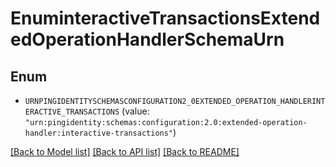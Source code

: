 # EnuminteractiveTransactionsExtendedOperationHandlerSchemaUrn

## Enum


* `URNPINGIDENTITYSCHEMASCONFIGURATION2_0EXTENDED_OPERATION_HANDLERINTERACTIVE_TRANSACTIONS` (value: `"urn:pingidentity:schemas:configuration:2.0:extended-operation-handler:interactive-transactions"`)


[[Back to Model list]](../README.md#documentation-for-models) [[Back to API list]](../README.md#documentation-for-api-endpoints) [[Back to README]](../README.md)


